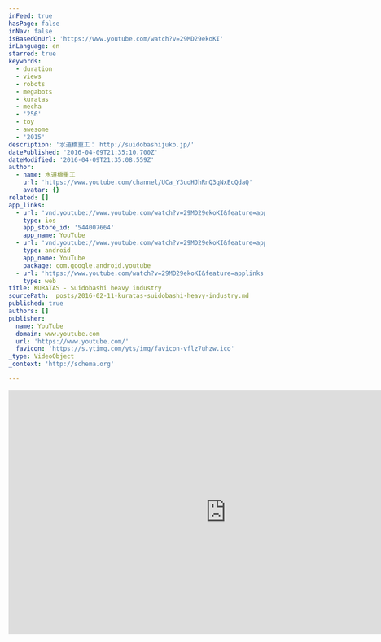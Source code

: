 ```yaml
---
inFeed: true
hasPage: false
inNav: false
isBasedOnUrl: 'https://www.youtube.com/watch?v=29MD29ekoKI'
inLanguage: en
starred: true
keywords:
  - duration
  - views
  - robots
  - megabots
  - kuratas
  - mecha
  - '256'
  - toy
  - awesome
  - '2015'
description: '水道橋重工： http://suidobashijuko.jp/'
datePublished: '2016-04-09T21:35:10.700Z'
dateModified: '2016-04-09T21:35:08.559Z'
author:
  - name: 水道橋重工
    url: 'https://www.youtube.com/channel/UCa_Y3uoHJhRnQ3qNxEcQdaQ'
    avatar: {}
related: []
app_links:
  - url: 'vnd.youtube://www.youtube.com/watch?v=29MD29ekoKI&feature=applinks'
    type: ios
    app_store_id: '544007664'
    app_name: YouTube
  - url: 'vnd.youtube://www.youtube.com/watch?v=29MD29ekoKI&feature=applinks'
    type: android
    app_name: YouTube
    package: com.google.android.youtube
  - url: 'https://www.youtube.com/watch?v=29MD29ekoKI&feature=applinks'
    type: web
title: KURATAS - Suidobashi heavy industry
sourcePath: _posts/2016-02-11-kuratas-suidobashi-heavy-industry.md
published: true
authors: []
publisher:
  name: YouTube
  domain: www.youtube.com
  url: 'https://www.youtube.com/'
  favicon: 'https://s.ytimg.com/yts/img/favicon-vflz7uhzw.ico'
_type: VideoObject
_context: 'http://schema.org'

---
```

<iframe src="https://cdn.embedly.com/widgets/media.html?src=https%3A%2F%2Fwww.youtube.com%2Fembed%2F29MD29ekoKI%3Ffeature%3Doembed&amp;url=https%3A%2F%2Fwww.youtube.com%2Fwatch%3Fv%3D29MD29ekoKI&amp;image=https%3A%2F%2Fi.ytimg.com%2Fvi%2F29MD29ekoKI%2Fhqdefault.jpg&amp;key=b7d04c9b404c499eba89ee7072e1c4f7&amp;type=text%2Fhtml&amp;schema=youtube" width="854" height="480" scrolling="no" frameborder="0" allowfullscreen="allowfullscreen" style=""></iframe>